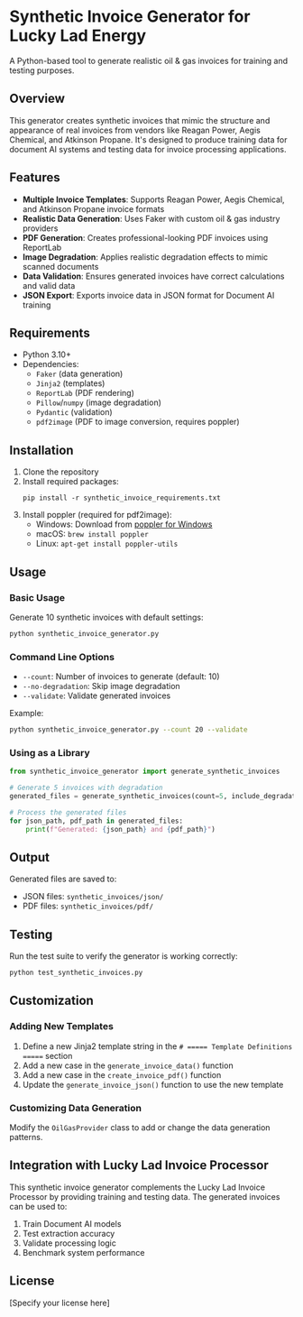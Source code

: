 # Synthetic Invoice Generator for Lucky Lad Energy

A Python-based tool to generate realistic oil & gas invoices for training and testing purposes.

## Overview

This generator creates synthetic invoices that mimic the structure and appearance of real invoices from vendors like Reagan Power, Aegis Chemical, and Atkinson Propane. It's designed to produce training data for document AI systems and testing data for invoice processing applications.

## Features

- **Multiple Invoice Templates**: Supports Reagan Power, Aegis Chemical, and Atkinson Propane invoice formats
- **Realistic Data Generation**: Uses Faker with custom oil & gas industry providers
- **PDF Generation**: Creates professional-looking PDF invoices using ReportLab
- **Image Degradation**: Applies realistic degradation effects to mimic scanned documents
- **Data Validation**: Ensures generated invoices have correct calculations and valid data
- **JSON Export**: Exports invoice data in JSON format for Document AI training

## Requirements

- Python 3.10+
- Dependencies:
  - `Faker` (data generation)
  - `Jinja2` (templates)
  - `ReportLab` (PDF rendering)
  - `Pillow`/`numpy` (image degradation)
  - `Pydantic` (validation)
  - `pdf2image` (PDF to image conversion, requires poppler)

## Installation

1. Clone the repository
2. Install required packages:
   ```
   pip install -r synthetic_invoice_requirements.txt
   ```
3. Install poppler (required for pdf2image):
   - Windows: Download from [poppler for Windows](https://github.com/oschwartz10612/poppler-windows/releases/)
   - macOS: `brew install poppler`
   - Linux: `apt-get install poppler-utils`

## Usage

### Basic Usage

Generate 10 synthetic invoices with default settings:

```bash
python synthetic_invoice_generator.py
```

### Command Line Options

- `--count`: Number of invoices to generate (default: 10)
- `--no-degradation`: Skip image degradation
- `--validate`: Validate generated invoices

Example:

```bash
python synthetic_invoice_generator.py --count 20 --validate
```

### Using as a Library

```python
from synthetic_invoice_generator import generate_synthetic_invoices

# Generate 5 invoices with degradation
generated_files = generate_synthetic_invoices(count=5, include_degradation=True)

# Process the generated files
for json_path, pdf_path in generated_files:
    print(f"Generated: {json_path} and {pdf_path}")
```

## Output

Generated files are saved to:
- JSON files: `synthetic_invoices/json/`
- PDF files: `synthetic_invoices/pdf/`

## Testing

Run the test suite to verify the generator is working correctly:

```bash
python test_synthetic_invoices.py
```

## Customization

### Adding New Templates

1. Define a new Jinja2 template string in the `# ===== Template Definitions =====` section
2. Add a new case in the `generate_invoice_data()` function
3. Add a new case in the `create_invoice_pdf()` function
4. Update the `generate_invoice_json()` function to use the new template

### Customizing Data Generation

Modify the `OilGasProvider` class to add or change the data generation patterns.

## Integration with Lucky Lad Invoice Processor

This synthetic invoice generator complements the Lucky Lad Invoice Processor by providing training and testing data. The generated invoices can be used to:

1. Train Document AI models
2. Test extraction accuracy
3. Validate processing logic
4. Benchmark system performance

## License

[Specify your license here]